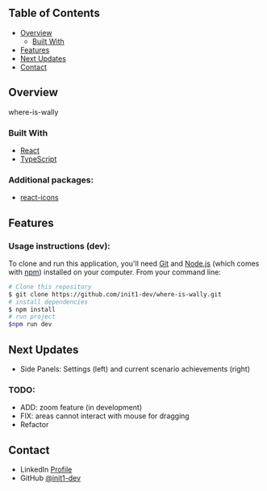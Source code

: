 ## Table of Contents

- [Overview](#overview)
    - [Built With](#built-with)
- [Features](#features)
- [Next Updates](#Next-updates)
- [Contact](#contact)

## Overview

where-is-wally

### Built With

- [React](https://es.react.dev/)
- [TypeScript](https://www.typescriptlang.org/)

### Additional packages:

- [react-icons](https://www.npmjs.com/package/react-icons)

## Features

### Usage instructions (dev):

To clone and run this application, you'll need [Git](https://git-scm.com) and [Node.js](https://nodejs.org/en/download/) (which comes with [npm](http://npmjs.com)) installed on your computer. From your command line:

```bash
# Clone this repository
$ git clone https://github.com/init1-dev/where-is-wally.git
# install dependencies
$ npm install
# run project
$npm run dev
```

## Next Updates
- Side Panels: Settings (left) and current scenario achievements (right)


### TODO:
- ADD: zoom feature (in development)
- FIX: areas cannot interact with mouse for dragging
- Refactor

## Contact

- LinkedIn [Profile](https://www.linkedin.com/in/in1t-jorge-guillen/)
- GitHub [@init1-dev](https://github.com/init1-dev)
